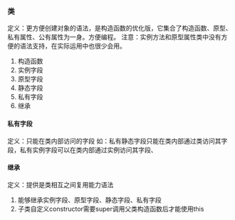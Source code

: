 ### 类
定义：更方便创建对象的语法，是构造函数的优化版，它集合了构造函数、原型、私有属性、公有属性为一身。方便编程。
注意：实例方法和原型属性类中没有方便的语法支持，在实际运用中也很少会用。
1. 构造函数
2. 实例字段
3. 原型字段
4. 静态字段
5. 私有字段
6. 继承

#### 私有字段
定义：只能在类内部访问的字段
如：私有静态字段只能在类内部通过类访问其字段，私有实例字段可以在类内部通过实例访问其字段、

#### 继承
定义：提供是类相互之间复用能力语法
1. 能够继承实例字段、原型字段、静态字段、私有字段
2. 子类自定义constructor需要super调用父类构造函数后才能使用this